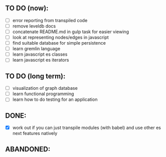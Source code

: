 TO DO (now):
------------
- [ ] error reporting from transpiled code
- [ ] remove leveldb docs
- [ ] concatenate README.md in gulp task for easier viewing
- [ ] look at representing nodes/edges in javascript
- [ ] find suitable database for simple persistence
- [ ] learn gremlin language
- [ ] learn javascript es classes
- [ ] learn javascript es iterators

TO DO (long term):
------------------
- [ ] visualization of graph database
- [ ] learn functional programming
- [ ] learn how to do testing for an application

DONE:
-----
- [x] work out if you can just transpile modules (with babel) and use other es next features natively

ABANDONED:
----------

